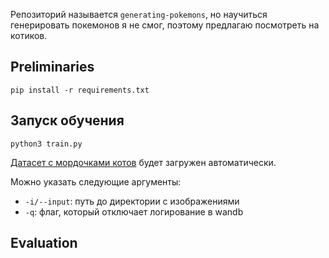 Репозиторий называется `generating-pokemons`, но научиться генерировать покемонов я не смог,
поэтому предлагаю посмотреть на котиков.

## Preliminaries

```commandline
pip install -r requirements.txt
```

## Запуск обучения

```commandline
python3 train.py
```

[Датасет с мордочками котов](https://www.kaggle.com/datasets/spandan2/cats-faces-64x64-for-generative-models) будет загружен автоматически.

Можно указать следующие аргументы:
- `-i/--input`: путь до директории с изображениями
- `-q`: флаг, который отключает логирование в wandb

## Evaluation



